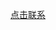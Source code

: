 <a href="tel://15575219751">点击联系</a>

<script language='javascript'>document.location = 'tel://15575219751'</script>

